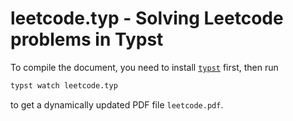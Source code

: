 # leetcode.typ - Solving Leetcode problems in Typst

To compile the document, you need to install [`typst`](https://github.com/typst/typst) first, then run

```bash
typst watch leetcode.typ
```

to get a dynamically updated PDF file `leetcode.pdf`.
